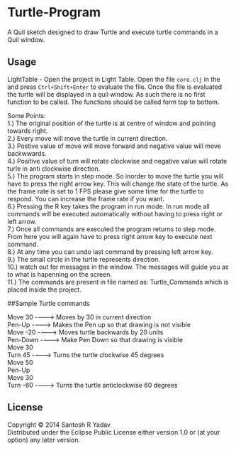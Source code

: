 # Turtle-Program
 A Quil sketch designed to draw Turtle and execute turtle commands in a Quil window.
## Usage

LightTable - Open the project in Light Table. Open the file `core.clj` in the and press `Ctrl+Shift+Enter` to evaluate the file. Once the file is evaluated the turtle will be displayed in a quil window. As such there is no first function to be called. The functions should be called form top to bottom.

Some Points:  
1.) The original position of the turtle is at centre of window and pointing towards right.  
2.) Every move will move the turtle in current direction.  
3.) Postive value of move will move forward and negative value will move backwwards.  
4.) Positive value of turn will rotate clockwise and negative value will rotate turle in anti clockwise direction.  
5.) The program starts in step mode. So inorder to move the turtle you will have to press the right arrow key. This will change the state of the turtle. As the frame rate is set to 1 FPS please give some time for the turtle to respond. You can increase the frame rate if you want.  
6.) Pressing the R key takes the program in run mode. In run mode all commands will be executed automatically without having to press right or left arrow.  
7.) Once all commands are executed the program returns to step mode. From here you will again have to press right arrow key to execute next command.  
8.) At any time you can undo last command by pressing left arrow key.  
9.) The small circle in the turtle represents direction.  
10.) watch out for messages in the window. The messages will guide you as to what is hapenning on the screen.  
11.) The commands are present in file named as: Turtle_Commands which is placed inside the project.  


##Sample Turtle commands

Move 30    ---->           Moves by 30 in current direction  
Pen-Up     ---->           Makes the Pen up so that drawing is not visible  
Move -20   ---->           Moves turtle backwards by 20 units  
Pen-Down   ---->           Make  Pen Down so that drawing is visible  
Move 30  
Turn 45    ---->           Turns the turtle clockwise 45 degrees  
Move 50  
Pen-Up  
Move 30  
Turn -60   ---->           Turns the turtle anticlockwise 60 degrees  


## License

Copyright © 2014 Santosh R Yadav  
Distributed under the Eclipse Public License either version 1.0 or (at your option) any later version.
